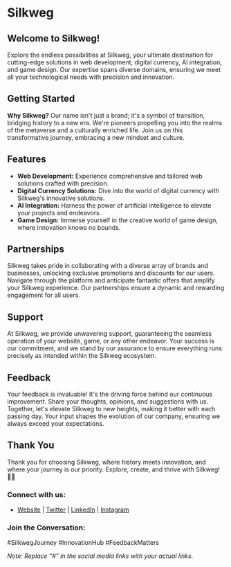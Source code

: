 # Silkweg

## Welcome to Silkweg!

Explore the endless possibilities at Silkweg, your ultimate destination for cutting-edge solutions in web development, digital currency, AI integration, and game design. Our expertise spans diverse domains, ensuring we meet all your technological needs with precision and innovation.

## Getting Started

**Why Silkweg?** Our name isn't just a brand; it's a symbol of transition, bridging history to a new era. We're pioneers propelling you into the realms of the metaverse and a culturally enriched life. Join us on this transformative journey, embracing a new mindset and culture.

## Features

- **Web Development:** Experience comprehensive and tailored web solutions crafted with precision.
- **Digital Currency Solutions:** Dive into the world of digital currency with Silkweg's innovative solutions.
- **AI Integration:** Harness the power of artificial intelligence to elevate your projects and endeavors.
- **Game Design:** Immerse yourself in the creative world of game design, where innovation knows no bounds.

## Partnerships

Silkweg takes pride in collaborating with a diverse array of brands and businesses, unlocking exclusive promotions and discounts for our users. Navigate through the platform and anticipate fantastic offers that amplify your Silkweg experience. Our partnerships ensure a dynamic and rewarding engagement for all users.

## Support

At Silkweg, we provide unwavering support, guaranteeing the seamless operation of your website, game, or any other endeavor. Your success is our commitment, and we stand by our assurance to ensure everything runs precisely as intended within the Silkweg ecosystem.

## Feedback

Your feedback is invaluable! It's the driving force behind our continuous improvement. Share your thoughts, opinions, and suggestions with us. Together, let's elevate Silkweg to new heights, making it better with each passing day. Your input shapes the evolution of our company, ensuring we always exceed your expectations.

## Thank You

Thank you for choosing Silkweg, where history meets innovation, and where your journey is our priority. Explore, create, and thrive with Silkweg! 🚀✨

### Connect with us:
- [Website](#) | [Twitter](#) | [LinkedIn](#) | [Instagram](#)

### Join the Conversation:
#SilkwegJourney #InnovationHub #FeedbackMatters

*Note: Replace "#" in the social media links with your actual links.*
